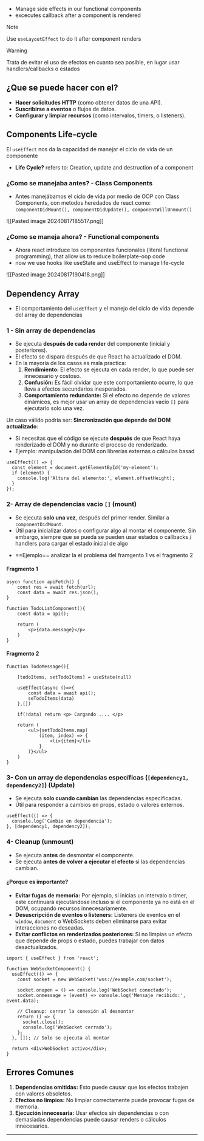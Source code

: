 + Manage side effects in our functional components
+ excecutes callback after a component is rendered

> [!NOTE]
> Use `useLayoutEffect` to do it after component renders

> [!WARNING]
> Trata de evitar el uso de efectos en cuanto sea posible, en lugar usar handlers/callbacks o estados
## ¿Que se puede hacer con el?
- **Hacer solicitudes HTTP** (como obtener datos de una API).
- **Suscribirse a eventos** o flujos de datos.
- **Configurar y limpiar recursos** (como intervalos, timers, o listeners).

## Components Life-cycle
El `useEffect`  nos da la capacidad de manejar el ciclo de vida de un componente
+ **Life Cycle?** refers to: Creation, update and destruction of a component
### ¿Como se manejaba antes? - Class Components
+ Antes manejábamos el ciclo de vida por medio de OOP con Class Components, con metodos heredados de react como: `componentDidMount(), componentDidUpdate(), componentWillUnmount()`

![[Pasted image 20240817185517.png]]

### ¿Como se maneja ahora? - Functional components
+ Ahora react introduce los componentes funcionales (literal functional programming), that allow us to reduce boilerplate-oop code
+ now we use hooks like useState and useEffect to manage life-cycle

![[Pasted image 20240817190418.png]]

## Dependency Array
+ El comportamiento del `useEffect` y el manejo del ciclo de vida depende del array de dependencias

### 1 - Sin array de dependencias
+ Se ejecuta **después de cada render** del componente (inicial y posteriores).
+ El efecto se dispara después de que React ha actualizado el DOM.
+ En la mayoría de los casos es mala practica:
	1. **Rendimiento:** El efecto se ejecuta en cada render, lo que puede ser innecesario y costoso.
	2. **Confusión:** Es fácil olvidar que este comportamiento ocurre, lo que lleva a efectos secundarios inesperados.
	3. **Comportamiento redundante:** Si el efecto no depende de valores dinámicos, es mejor usar un array de dependencias vacío `[]` para ejecutarlo solo una vez.

Un caso válido podría ser: **Sincronización que depende del DOM actualizado**:
+ Si necesitas que el código se ejecute **después** de que React haya renderizado el DOM y no durante el proceso de renderizado.
+ Ejemplo: manipulación del DOM con librerías externas o cálculos basad

```tsx
useEffect(() => {
  const element = document.getElementById('my-element');
  if (element) {
    console.log('Altura del elemento:', element.offsetHeight);
  }
});
```

### 2- Array de dependencias vacio `[]` (mount)
- Se ejecuta **solo una vez**, después del primer render. Similar a `componentDidMount`.
- Útil para inicializar datos o configurar algo al montar el componente. Sin embargo, siempre que se pueda se pueden usar estados o callbacks / handlers para cargar el estado inicial de algo

+ ==Ejemplo== analizar la el problema del framgento 1 vs el fragmento 2
#### Fragmento 1
```tsx
asycn function apiFetch() {
	const res = await fetch(url);
	const data = await res.json();
}

function TodoListComponent(){
	const data = api();

	return (
		<p>{data.message}</p>
	)
}
```

#### Fragmento 2
```tsx
function TodoMessage(){

	[todoItems, setTodoItems] = useState(null)

	useEffect(async ()=>{
		const data = await api();
		seTodoItems(data)
	},[])

	if(!data) return <p> Cargando .... </p>
	
	return (
		<ul>{setTodoItems.map(
			(item, index) => {
				<li>{item}</li>	
			}
		)}</ul>
	)
}
```

### 3- Con un array de dependencias específicas (`[dependency1, dependency2]`) (Update)
- Se ejecuta **solo cuando cambian** las dependencias especificadas.
- Útil para responder a cambios en props, estado o valores externos.

```tsx
useEffect(() => {
  console.log('Cambio en dependencia');
}, [dependency1, dependency2]);
```

### 4- Cleanup (unmount)
- Se ejecuta **antes** de desmontar el componente.
- Se ejecuta **antes de volver a ejecutar el efecto** si las dependencias cambian.

#### ¿Porque es importante?
- **Evitar fugas de memoria:** Por ejemplo, si inicias un intervalo o timer, este continuará ejecutándose incluso si el componente ya no está en el DOM, ocupando recursos innecesariamente.
- **Desuscripción de eventos o listeners:** Listeners de eventos en el `window`, `document` o WebSockets deben eliminarse para evitar interacciones no deseadas.
- **Evitar conflictos en renderizados posteriores:** Si no limpias un efecto que depende de props o estado, puedes trabajar con datos desactualizados.

```tsx
import { useEffect } from 'react';

function WebSocketComponent() {
  useEffect(() => {
    const socket = new WebSocket('wss://example.com/socket');

    socket.onopen = () => console.log('WebSocket conectado');
    socket.onmessage = (event) => console.log('Mensaje recibido:', event.data);

    // Cleanup: cerrar la conexión al desmontar
    return () => {
      socket.close();
      console.log('WebSocket cerrado');
    };
  }, []); // Solo se ejecuta al montar

  return <div>WebSocket activo</div>;
}
```

## Errores Comunes
1. **Dependencias omitidas:** Esto puede causar que los efectos trabajen con valores obsoletos.
2. **Efectos no limpios:** No limpiar correctamente puede provocar fugas de memoria.
3. **Ejecución innecesaria:** Usar efectos sin dependencias o con demasiadas dependencias puede causar renders o cálculos innecesarios.

---